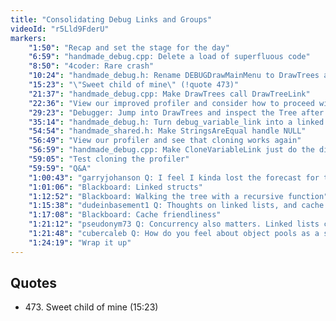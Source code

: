```yaml
---
title: "Consolidating Debug Links and Groups"
videoId: "r5Lld9FderU"
markers:
    "1:50": "Recap and set the stage for the day"
    "6:59": "handmade_debug.cpp: Delete a load of superfluous code"
    "8:50": "4coder: Rare crash"
    "10:24": "handmade_debug.h: Rename DEBUGDrawMainMenu to DrawTrees and split it out into a recursive function called DrawTreeLink"
    "15:23": "\"Sweet child of mine\" (!quote 473)"
    "21:37": "handmade_debug.cpp: Make DrawTrees call DrawTreeLink"
    "22:36": "View our improved profiler and consider how to proceed with it"
    "29:23": "Debugger: Jump into DrawTrees and inspect the Tree after cloning"
    "35:14": "handmade_debug.h: Turn debug_variable_link into a linked struct with a fake Sentinel and port everything to it"
    "54:54": "handmade_shared.h: Make StringsAreEqual handle NULL"
    "56:49": "View our profiler and see that cloning works again"
    "56:59": "handmade_debug.cpp: Make CloneVariableLink just do the direct clone and return it"
    "59:05": "Test cloning the profiler"
    "59:59": "Q&A"
    "1:00:43": "garryjohanson Q: I feel I kinda lost the forecast for the trees this episode. Would you mind recapping?"
    "1:01:06": "Blackboard: Linked structs"
    "1:12:52": "Blackboard: Walking the tree with a recursive function"
    "1:15:38": "dudeinbasement1 Q: Thoughts on linked lists, and cache friendliness? I found that a simple array, and just copying when it changes length, was way faster"
    "1:17:08": "Blackboard: Cache friendliness"
    "1:21:12": "pseudonym73 Q: Concurrency also matters. Linked lists can be better if you need multiple threads working on the list at the same time"
    "1:21:48": "cubercaleb Q: How do you feel about object pools as a sort of middle ground between linked lists and arrays?"
    "1:24:19": "Wrap it up"
---
```


## Quotes

* 473\. Sweet child of mine (15:23)
